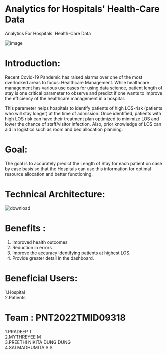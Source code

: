 # Analytics for Hospitals' Health-Care Data
Analytics For Hospitals' Health-Care Data

![image](https://www.jehangirhospital.com/images/about-us/about.jpg)

# Introduction:

Recent Covid-19 Pandemic has raised alarms over one of the most overlooked areas to focus: Healthcare Management. While healthcare management has various use cases for using data science, patient length of stay is one critical parameter to observe and predict if one wants to improve the efficiency of the healthcare management in a hospital.

This parameter helps hospitals to identify patients of high LOS-risk (patients who will stay longer) at the time of admission. Once identified, patients with high LOS risk can have their treatment plan optimized to minimize LOS and lower the chance of staff/visitor infection. Also, prior knowledge of LOS can aid in logistics such as room and bed allocation planning.

# Goal:

 The goal is to accurately predict the Length of Stay for each patient on case by case basis so that the Hospitals can use this information for optimal resource allocation and better functioning. 

# Technical Architecture:


![download](https://user-images.githubusercontent.com/82984119/190869831-2b7327c7-1629-4cc9-b8ec-a5a21fb1b0ec.png)

# Benefits :
1. Improved health outcomes
2. Reduction in errors
3. Improve the accuracy identifying patients at highest LOS.
4. Provide greater detail in the dashboard.

# Beneficial Users:

1.Hospital<br />
2.Patients


# Team : PNT2022TMID09318 <br/>
1.PRADEEP T<br />
2.MYTHREYEE M <br />
3.PREETHI NIKITA DUNG DUNG <br />
4.SAI MADHUMITA S S<br />



